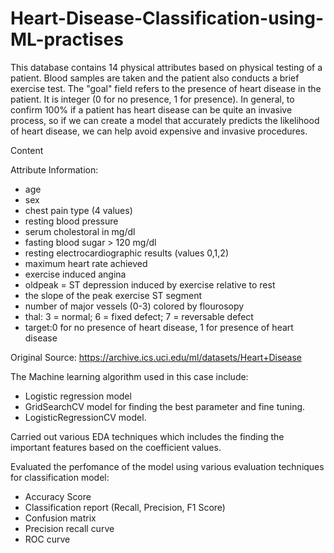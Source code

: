 # Heart-Disease-Classification-using-ML-practises

This database contains 14 physical attributes based on physical testing of a patient. Blood samples are taken and the patient also conducts a brief exercise test. The "goal" field refers to the presence of heart disease in the patient. It is integer (0 for no presence, 1 for presence). In general, to confirm 100% if a patient has heart disease can be quite an invasive process, so if we can create a model that accurately predicts the likelihood of heart disease, we can help avoid expensive and invasive procedures.

Content

Attribute Information:

* age
* sex
* chest pain type (4 values)
* resting blood pressure
* serum cholestoral in mg/dl
* fasting blood sugar > 120 mg/dl
* resting electrocardiographic results (values 0,1,2)
* maximum heart rate achieved
* exercise induced angina
* oldpeak = ST depression induced by exercise relative to rest
* the slope of the peak exercise ST segment
* number of major vessels (0-3) colored by flourosopy
* thal: 3 = normal; 6 = fixed defect; 7 = reversable defect
* target:0 for no presence of heart disease, 1 for presence of heart disease

Original Source: https://archive.ics.uci.edu/ml/datasets/Heart+Disease

The Machine learning algorithm used in this case include:
* Logistic regression model
* GridSearchCV model for finding the best parameter and fine tuning.
* LogisticRegressionCV model.

Carried out various EDA techniques which includes the finding the important features based on the coefficient values.

Evaluated the perfomance of the model using various evaluation techniques for classification model:
* Accuracy Score
* Classification report (Recall, Precision, F1 Score)
* Confusion matrix
* Precision recall curve
* ROC curve
